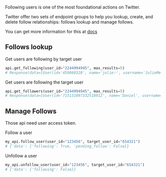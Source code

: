 Following users is one of the most foundational actions on Twitter. 

Twitter offer two sets of endpoint groups to help you lookup, create, and delete follow relationships: follows lookup and manage follows.

You can get more information for this at [docs](https://developer.twitter.com/en/docs/twitter-api/users/follows/introduction)

## Follows lookup

Get users are following by target user

```python
api.get_following(user_id="2244994945", max_results=5)
# Response(data=[User(id='459860328', name='julie✨', username='JulieMendoza206'), User(id='273830767', name='🄿🅄🅂🄷', username='rahul_pushkarna')...])
```

Get users are following the target user

```python
api.get_followers(user_id="2244994945", max_results=5)
# Response(data=[User(id='715131097332518912', name='Daniel', username='RGIDaniel'), User(id='1176323137757048832', name='Joyce Wang', username='joycew67')...])
```

## Manage Follows

Those api need user access token.

Follow a user

```python
my_api.follow_user(user_id="123456", target_user_id="654321")
# {'data': {'following': True, 'pending_follow': False}}
```

Unfollow a user

```python
my_api.unfollow_user(user_id="123456", target_user_id="654321")
# {'data': {'following': False}}
```
